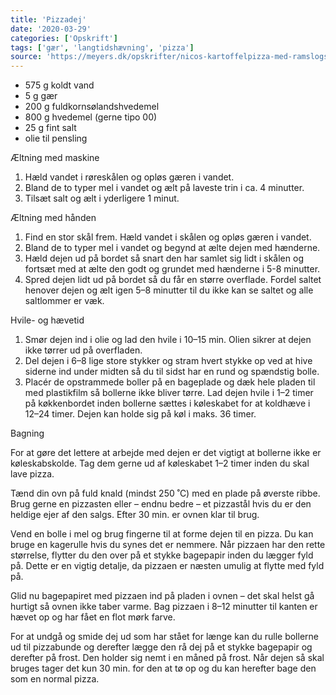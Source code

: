 ```yaml
---
title: 'Pizzadej'
date: '2020-03-29'
categories: ['Opskrift']
tags: ['gær', 'langtidshævning', 'pizza']
source: 'https://meyers.dk/opskrifter/nicos-kartoffelpizza-med-ramslogspesto/p/73899/'
---
```


* 575 g koldt vand
* 5 g gær
* 200 g fuldkornsølandshvedemel
* 800 g hvedemel (gerne tipo 00)
* 25 g fint salt
* olie til pensling

Æltning med maskine

1. Hæld vandet i røreskålen og opløs gæren i vandet.
2. Bland de to typer mel i vandet og ælt på laveste trin i ca. 4 minutter.
3. Tilsæt salt og ælt i yderligere 1 minut.

Æltning med hånden

1. Find en stor skål frem. Hæld vandet i skålen og opløs gæren i vandet.
2. Bland de to typer mel i vandet og begynd at ælte dejen med hænderne.
3. Hæld dejen ud på bordet så snart den har samlet sig lidt i skålen og fortsæt med at ælte den godt og grundet med
   hænderne i 5-8 minutter.
4. Spred dejen lidt ud på bordet så du får en større overflade. Fordel saltet henover dejen og ælt igen 5–8 minutter til
   du ikke kan se saltet og alle saltlommer er væk.

Hvile- og hævetid

1. Smør dejen ind i olie og lad den hvile i 10–15 min. Olien sikrer at dejen ikke tørrer ud på overfladen.
2. Del dejen i 6–8 lige store stykker og stram hvert stykke op ved at hive siderne ind under midten så du til sidst har
   en rund og spændstig bolle.
3. Placér de opstrammede boller på en bageplade og dæk hele pladen til med plastikfilm så bollerne ikke bliver tørre.
   Lad dejen hvile i 1–2 timer på køkkenbordet inden bollerne sættes i køleskabet for at koldhæve i 12–24 timer. Dejen
   kan holde sig på køl i maks. 36 timer.

Bagning

For at gøre det lettere at arbejde med dejen er det vigtigt at bollerne ikke er køleskabskolde. Tag dem gerne ud af
køleskabet 1–2 timer inden du skal lave pizza.

Tænd din ovn på fuld knald (mindst 250 ˚C) med en plade på øverste ribbe. Brug gerne en pizzasten eller – endnu bedre –
et pizzastål hvis du er den heldige ejer af den salgs. Efter 30 min. er ovnen klar til brug.

Vend en bolle i mel og brug fingerne til at forme dejen til en pizza. Du kan bruge en kagerulle hvis du synes det er
nemmere. Når pizzaen har den rette størrelse, flytter du den over på et stykke bagepapir inden du lægger fyld på. Dette
er en vigtig detalje, da pizzaen er næsten umulig at flytte med fyld på.

Glid nu bagepapiret med pizzaen ind på pladen i ovnen – det skal helst gå hurtigt så ovnen ikke taber varme. Bag pizzaen
i 8–12 minutter til kanten er hævet op og har fået en flot mørk farve.

For at undgå og smide dej ud som har stået for længe kan du rulle bollerne ud til pizzabunde og derefter lægge den rå
dej på et stykke bagepapir og derefter på frost. Den holder sig nemt i en måned på frost. Når dejen så skal bruges tager
det kun 30 min. for den at tø op og du kan herefter bage den som en normal pizza.
